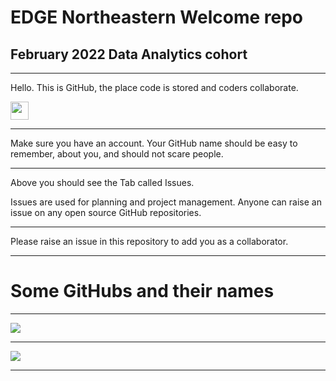 # EDGE Northeastern Welcome repo

## February 2022 Data Analytics cohort

---

Hello. This is GitHub, the place code is stored and coders collaborate.

<img src="https://github.com/TheDudeThatCode/TheDudeThatCode/blob/master/Assets/Hi.gif" width="29px">

---

Make sure you have an account. Your GitHub name should be easy to remember, about you, and should not scare people.

---

Above you should see the Tab called Issues.

Issues are used for planning and project management. Anyone can raise an issue on any open source GitHub repositories.

---
Please raise an issue in this repository to add you as a collaborator.

---

# Some GitHubs and their names

---

![](https://i.imgur.com/BhP6P35.png)

---

![](https://i.imgur.com/ANdNTg2.png)

---


